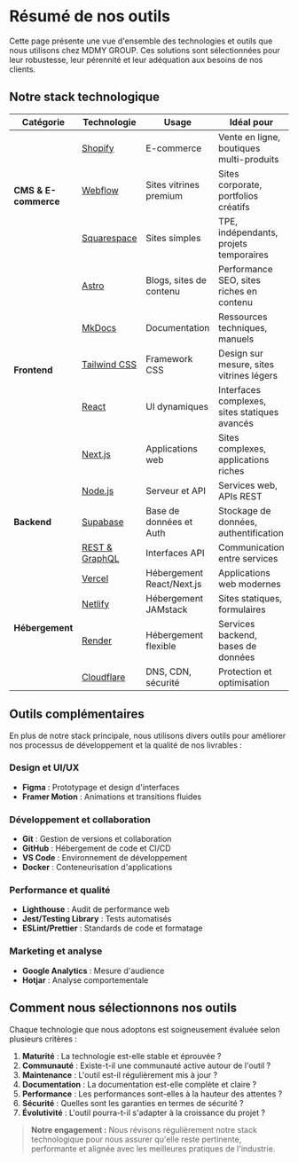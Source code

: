 # Résumé de nos outils

Cette page présente une vue d'ensemble des technologies et outils que nous utilisons chez MDMY GROUP. Ces solutions sont sélectionnées pour leur robustesse, leur pérennité et leur adéquation aux besoins de nos clients.

## Notre stack technologique

<div class="md-typeset__table">
<table>
<thead>
<tr>
<th>Catégorie</th>
<th>Technologie</th>
<th>Usage</th>
<th>Idéal pour</th>
</tr>
</thead>
<tbody>
<tr>
<td rowspan="3"><strong>CMS & E-commerce</strong></td>
<td><a href="../cms-ecommerce/shopify.md">Shopify</a></td>
<td>E-commerce</td>
<td>Vente en ligne, boutiques multi-produits</td>
</tr>
<tr>
<td><a href="../cms-ecommerce/webflow.md">Webflow</a></td>
<td>Sites vitrines premium</td>
<td>Sites corporate, portfolios créatifs</td>
</tr>
<tr>
<td><a href="../cms-ecommerce/squarespace.md">Squarespace</a></td>
<td>Sites simples</td>
<td>TPE, indépendants, projets temporaires</td>
</tr>
<tr>
<td rowspan="5"><strong>Frontend</strong></td>
<td><a href="../frameworks-frontend.md#astro">Astro</a></td>
<td>Blogs, sites de contenu</td>
<td>Performance SEO, sites riches en contenu</td>
</tr>
<tr>
<td><a href="../frameworks-frontend.md#mkdocs">MkDocs</a></td>
<td>Documentation</td>
<td>Ressources techniques, manuels</td>
</tr>
<tr>
<td><a href="../frameworks-frontend.md#tailwind">Tailwind CSS</a></td>
<td>Framework CSS</td>
<td>Design sur mesure, sites vitrines légers</td>
</tr>
<tr>
<td><a href="../frameworks-frontend.md#react">React</a></td>
<td>UI dynamiques</td>
<td>Interfaces complexes, sites statiques avancés</td>
</tr>
<tr>
<td><a href="../frameworks-frontend.md#nextjs">Next.js</a></td>
<td>Applications web</td>
<td>Sites complexes, applications riches</td>
</tr>
<tr>
<td rowspan="3"><strong>Backend</strong></td>
<td><a href="../backend-apis.md#nodejs">Node.js</a></td>
<td>Serveur et API</td>
<td>Services web, APIs REST</td>
</tr>
<tr>
<td><a href="../backend-apis.md#supabase">Supabase</a></td>
<td>Base de données et Auth</td>
<td>Stockage de données, authentification</td>
</tr>
<tr>
<td><a href="../backend-apis.md#api">REST & GraphQL</a></td>
<td>Interfaces API</td>
<td>Communication entre services</td>
</tr>
<tr>
<td rowspan="4"><strong>Hébergement</strong></td>
<td><a href="../hebergement.md#vercel">Vercel</a></td>
<td>Hébergement React/Next.js</td>
<td>Applications web modernes</td>
</tr>
<tr>
<td><a href="../hebergement.md#netlify">Netlify</a></td>
<td>Hébergement JAMstack</td>
<td>Sites statiques, formulaires</td>
</tr>
<tr>
<td><a href="../hebergement.md#render">Render</a></td>
<td>Hébergement flexible</td>
<td>Services backend, bases de données</td>
</tr>
<tr>
<td><a href="../hebergement.md#cloudflare">Cloudflare</a></td>
<td>DNS, CDN, sécurité</td>
<td>Protection et optimisation</td>
</tr>
</tbody>
</table>
</div>

## Outils complémentaires

En plus de notre stack principale, nous utilisons divers outils pour améliorer nos processus de développement et la qualité de nos livrables :

### Design et UI/UX

- **Figma** : Prototypage et design d'interfaces
- **Framer Motion** : Animations et transitions fluides

### Développement et collaboration

- **Git** : Gestion de versions et collaboration
- **GitHub** : Hébergement de code et CI/CD
- **VS Code** : Environnement de développement
- **Docker** : Conteneurisation d'applications

### Performance et qualité

- **Lighthouse** : Audit de performance web
- **Jest/Testing Library** : Tests automatisés
- **ESLint/Prettier** : Standards de code et formatage

### Marketing et analyse

- **Google Analytics** : Mesure d'audience
- **Hotjar** : Analyse comportementale

## Comment nous sélectionnons nos outils

Chaque technologie que nous adoptons est soigneusement évaluée selon plusieurs critères :

1. **Maturité** : La technologie est-elle stable et éprouvée ?
2. **Communauté** : Existe-t-il une communauté active autour de l'outil ?
3. **Maintenance** : L'outil est-il régulièrement mis à jour ?
4. **Documentation** : La documentation est-elle complète et claire ?
5. **Performance** : Les performances sont-elles à la hauteur des attentes ?
6. **Sécurité** : Quelles sont les garanties en termes de sécurité ?
7. **Évolutivité** : L'outil pourra-t-il s'adapter à la croissance du projet ?

> **Notre engagement :** Nous révisons régulièrement notre stack technologique pour nous assurer qu'elle reste pertinente, performante et alignée avec les meilleures pratiques de l'industrie.
